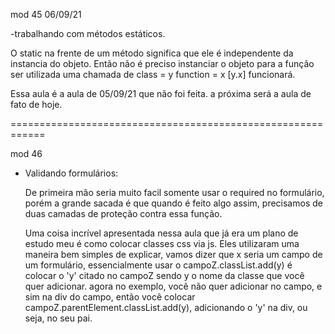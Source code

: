 mod 45                                              06/09/21

-trabalhando com métodos estáticos.

   O static na frente de um método significa que ele é 
independente da instancia do objeto. Então não é 
preciso instanciar o objeto para a função ser  utilizada
uma chamada de class = y function = x [y.x] funcionará.

Essa aula é a aula de 05/09/21 que não foi feita. a próxima
será a aula de fato de hoje. 

============================================================

mod 46

- Validando formulários:

  De primeira mão seria muito facil somente usar o required 
no formulário, porém a grande sacada é que quando é feito
algo assim, precisamos de duas camadas de proteção contra 
essa função.

  Uma coisa incrível apresentada nessa aula que já era um 
plano de estudo meu é como colocar classes css via js. Eles
utilizaram uma maneira bem simples de explicar, vamos dizer
que x seria um campo de um formulário, essencialmente usar 
o campoZ.classList.add(y) é colocar o 'y' citado no 
campoZ sendo y o nome da classe que você quer adicionar.
agora no exemplo, você não quer adicionar no campo, e sim
na div do campo, então você colocar 
campoZ.parentElement.classList.add(y), adicionando o 'y'
na div, ou seja, no seu pai.
